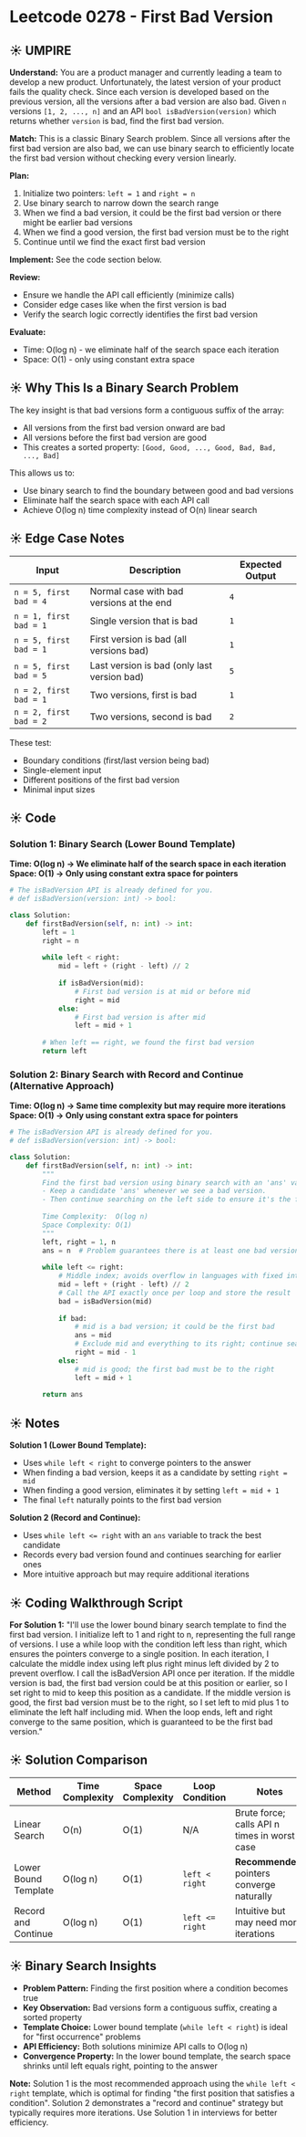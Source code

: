 # Leetcode 0278 - First Bad Version

## ☀️ UMPIRE

**Understand:** You are a product manager and currently leading a team to develop a new product. Unfortunately, the latest version of your product fails the quality check. Since each version is developed based on the previous version, all the versions after a bad version are also bad. Given `n` versions `[1, 2, ..., n]` and an API `bool isBadVersion(version)` which returns whether `version` is bad, find the first bad version.

**Match:** This is a classic Binary Search problem. Since all versions after the first bad version are also bad, we can use binary search to efficiently locate the first bad version without checking every version linearly.

**Plan:**
1. Initialize two pointers: `left = 1` and `right = n`
2. Use binary search to narrow down the search range
3. When we find a bad version, it could be the first bad version or there might be earlier bad versions
4. When we find a good version, the first bad version must be to the right
5. Continue until we find the exact first bad version

**Implement:** See the code section below.

**Review:**
- Ensure we handle the API call efficiently (minimize calls)
- Consider edge cases like when the first version is bad
- Verify the search logic correctly identifies the first bad version

**Evaluate:**
- Time: O(log n) - we eliminate half of the search space each iteration
- Space: O(1) - only using constant extra space

## ☀️ Why This Is a Binary Search Problem

The key insight is that bad versions form a contiguous suffix of the array:
- All versions from the first bad version onward are bad
- All versions before the first bad version are good
- This creates a sorted property: `[Good, Good, ..., Good, Bad, Bad, ..., Bad]`

This allows us to:
- Use binary search to find the boundary between good and bad versions
- Eliminate half the search space with each API call
- Achieve O(log n) time complexity instead of O(n) linear search

## ☀️ Edge Case Notes

| Input | Description | Expected Output |
|-------|-------------|-----------------|
| `n = 5, first bad = 4` | Normal case with bad versions at the end | `4` |
| `n = 1, first bad = 1` | Single version that is bad | `1` |
| `n = 5, first bad = 1` | First version is bad (all versions bad) | `1` |
| `n = 5, first bad = 5` | Last version is bad (only last version bad) | `5` |
| `n = 2, first bad = 1` | Two versions, first is bad | `1` |
| `n = 2, first bad = 2` | Two versions, second is bad | `2` |

These test:
- Boundary conditions (first/last version being bad)
- Single-element input
- Different positions of the first bad version
- Minimal input sizes

## ☀️ Code

### Solution 1: Binary Search (Lower Bound Template)
**Time: O(log n) → We eliminate half of the search space in each iteration**  
**Space: O(1) → Only using constant extra space for pointers**

```python
# The isBadVersion API is already defined for you.
# def isBadVersion(version: int) -> bool:

class Solution:
    def firstBadVersion(self, n: int) -> int:
        left = 1
        right = n
        
        while left < right:
            mid = left + (right - left) // 2
            
            if isBadVersion(mid):
                # First bad version is at mid or before mid
                right = mid
            else:
                # First bad version is after mid
                left = mid + 1
        
        # When left == right, we found the first bad version
        return left
```

### Solution 2: Binary Search with Record and Continue (Alternative Approach)
**Time: O(log n) → Same time complexity but may require more iterations**  
**Space: O(1) → Only using constant extra space for pointers**

```python
# The isBadVersion API is already defined for you.
# def isBadVersion(version: int) -> bool:

class Solution:
    def firstBadVersion(self, n: int) -> int:
        """
        Find the first bad version using binary search with an 'ans' variable.
        - Keep a candidate 'ans' whenever we see a bad version.
        - Then continue searching on the left side to ensure it's the first bad.
        
        Time Complexity:  O(log n)
        Space Complexity: O(1)
        """
        left, right = 1, n
        ans = n  # Problem guarantees there is at least one bad version.
        
        while left <= right:
            # Middle index; avoids overflow in languages with fixed int width
            mid = left + (right - left) // 2
            # Call the API exactly once per loop and store the result
            bad = isBadVersion(mid)
            
            if bad:
                # mid is a bad version; it could be the first bad
                ans = mid
                # Exclude mid and everything to its right; continue searching left
                right = mid - 1
            else:
                # mid is good; the first bad must be to the right
                left = mid + 1
                
        return ans
```

## ☀️ Notes

**Solution 1 (Lower Bound Template):**
- Uses `while left < right` to converge pointers to the answer
- When finding a bad version, keeps it as a candidate by setting `right = mid`
- When finding a good version, eliminates it by setting `left = mid + 1`
- The final `left` naturally points to the first bad version

**Solution 2 (Record and Continue):**
- Uses `while left <= right` with an `ans` variable to track the best candidate
- Records every bad version found and continues searching for earlier ones
- More intuitive approach but may require additional iterations

## ☀️ Coding Walkthrough Script

**For Solution 1:**
"I'll use the lower bound binary search template to find the first bad version. I initialize left to 1 and right to n, representing the full range of versions.
I use a while loop with the condition left less than right, which ensures the pointers converge to a single position.
In each iteration, I calculate the middle index using left plus right minus left divided by 2 to prevent overflow.
I call the isBadVersion API once per iteration. If the middle version is bad, the first bad version could be at this position or earlier, so I set right to mid to keep this position as a candidate.
If the middle version is good, the first bad version must be to the right, so I set left to mid plus 1 to eliminate the left half including mid.
When the loop ends, left and right converge to the same position, which is guaranteed to be the first bad version."

## ☀️ Solution Comparison

| Method | Time Complexity | Space Complexity | Loop Condition | Notes |
|--------|----------------|------------------|----------------|-------|
| Linear Search | O(n) | O(1) | N/A | Brute force; calls API n times in worst case |
| Lower Bound Template | O(log n) | O(1) | `left < right` | **Recommended**; pointers converge naturally |
| Record and Continue | O(log n) | O(1) | `left <= right` | Intuitive but may need more iterations |

## ☀️ Binary Search Insights

- **Problem Pattern:** Finding the first position where a condition becomes true
- **Key Observation:** Bad versions form a contiguous suffix, creating a sorted property
- **Template Choice:** Lower bound template (`while left < right`) is ideal for "first occurrence" problems
- **API Efficiency:** Both solutions minimize API calls to O(log n)
- **Convergence Property:** In the lower bound template, the search space shrinks until left equals right, pointing to the answer

**Note:** Solution 1 is the most recommended approach using the `while left < right` template, which is optimal for finding "the first position that satisfies a condition". Solution 2 demonstrates a "record and continue" strategy but typically requires more iterations. Use Solution 1 in interviews for better efficiency.

